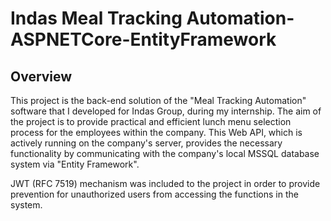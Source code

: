 ﻿# Indas Meal Tracking Automation-ASPNETCore-EntityFramework

## Overview
This project is the back-end solution of the "Meal Tracking Automation" software that I developed for Indas Group, during my internship.
The aim of the project is to provide practical and efficient lunch menu selection process for the employees within the company.
This Web API, which is actively running on the company's server, provides the necessary functionality by communicating with the company's local MSSQL database system via "Entity Framework".

JWT (RFC 7519) mechanism was included to the project in order to provide prevention for unauthorized users from accessing the functions in the system.
